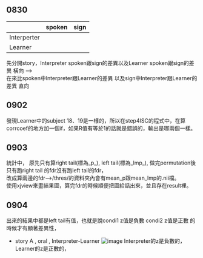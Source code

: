 ## 0830
| | spoken | sign |
|--|--|--|
|Interperter| | |
|Learner| | |

先分開story，Interpreter spoken跟sign的差異以及Learner spoken跟sign的差異  橫向 -->  
在來比spoken中Interpreter跟Learner的差異 以及sign中Interpreter跟Learner的差異 直向  

## 0902
發現Learner中的subject 18、19是一樣的，所以在step4ISC的程式中，在算corrcoef的地方加一個if，如果R值有等於1的話就是錯誤的，輸出是哪兩個一樣。

## 0903 
統計中，
原先只有算right tail(標為_p_), left tail(標為_lmp_), 做完permutation後只有跑right tail 的fdr沒有跑left tail的fdr，  
改成算兩邊的fdr-->/thres/的資料夾內會有mean_p跟mean_lmp的.nii檔。  
使用xjview來畫結果圖，算完fdr的時候順便把圖給話出來，並且存在result裡。

## 0904
出來的結果中都是left tail有值，也就是說condi1 z值是負數 condi2 z值是正數 的時候才有顯著差異性，
- story A , oral , Interpreter-Learner
![image](https://github.com/user-attachments/assets/41199acc-1f27-4976-a3d9-0b422344c6a2)
Interpreter的z是負數的，Learner的z是正數的，
